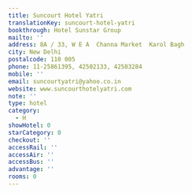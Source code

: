 ```yaml
---
title: Suncourt Hotel Yatri
translationKey: suncourt-hotel-yatri
bookthrough: Hotel Sunstar Group
mailto: ''
address: 8A / 33, W E A  Channa Market  Karol Bagh
city: New Delhi
postalcode: 110 005
phone: 11-25861395, 42502133, 42503284
mobile: ''
email: suncourtyatri@yahoo.co.in
website: www.suncourthotelyatri.com
note: ''
type: hotel
category:
  - H
showHotel: 0
starCategory: 0
checkout: ''
accessRail: ''
accessAir: ''
accessBus: ''
advantage: ''
rooms: 0
---
```

